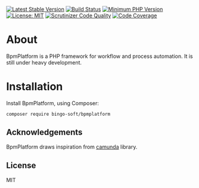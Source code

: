 [![Latest Stable Version](https://poser.pugx.org/bingo-soft/bpmplatform/v/stable.png)](https://packagist.org/packages/bingo-soft/bpmplatform)
[![Build Status](https://travis-ci.com/bingo-soft/bpmplatform.png?branch=master)](https://travis-ci.com/bingo-soft/bpmplatform)
[![Minimum PHP Version](https://img.shields.io/badge/php-%3E%3D%207.3-8892BF.svg)](https://php.net/)
[![License: MIT](https://img.shields.io/badge/License-MIT-green.svg)](https://opensource.org/licenses/MIT)
[![Scrutinizer Code Quality](https://scrutinizer-ci.com/g/bingo-soft/bpmplatform/badges/quality-score.png?b=master)](https://scrutinizer-ci.com/g/bingo-soft/bpmplatform/?branch=master)
[![Code Coverage](https://scrutinizer-ci.com/g/bingo-soft/bpmplatform/badges/coverage.png?b=master)](https://scrutinizer-ci.com/g/bingo-soft/bpmplatform/?branch=master)


# About

BpmPlatform is a PHP framework for workflow and process automation. It is still under heavy development.

# Installation

Install BpmPlatform, using Composer:

```
composer require bingo-soft/bpmplatform
```

## Acknowledgements

BpmPlatform draws inspiration from [camunda](https://github.com/camunda/camunda-bpm-platform) library.

## License

MIT